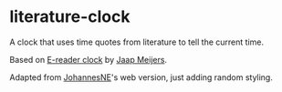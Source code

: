 # literature-clock
A clock that uses time quotes from literature to tell the current time.

Based on [E-reader clock](https://www.instructables.com/id/Literary-Clock-Made-From-E-reader/) by [Jaap Meijers](http://www.eerlijkemedia.nl/).

Adapted from [JohannesNE](https://github.com/JohannesNE/literature-clock)'s web version, just adding random styling.